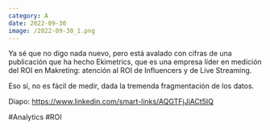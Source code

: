 ```yaml
--- 
category: A 
date: 2022-09-30 
image: /2022-09-30_1.png 
--- 
```


Ya sé que no digo nada nuevo, pero está avalado con cifras de una publicación que ha hecho Ekimetrics, que es una empresa líder en medición del ROI en Makreting: atención al ROI de Influencers y de Live Streaming. 

Eso sí, no es fácil de medir, dada la tremenda fragmentación de los datos. 

Diapo: https://www.linkedin.com/smart-links/AQGTFjJiACt5IQ

#Analytics #ROI